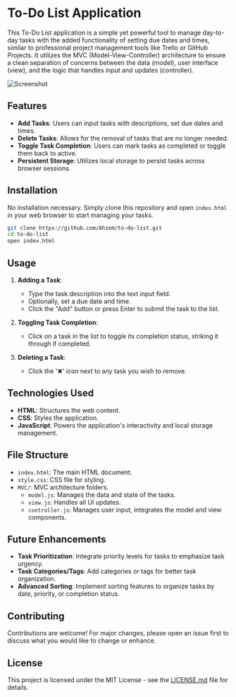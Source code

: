 # To-Do List Application

This To-Do List application is a simple yet powerful tool to manage day-to-day tasks with the added functionality of setting due dates and times, similar to professional project management tools like Trello or GitHub Projects. It utilizes the MVC (Model-View-Controller) architecture to ensure a clean separation of concerns between the data (model), user interface (view), and the logic that handles input and updates (controller).


![Screenshot](https://github.com/Ahzem/to-do-list/assets/123859613/c03a8d7b-c266-4e80-8377-316a9e657968)

## Features

- **Add Tasks**: Users can input tasks with descriptions, set due dates and times.
- **Delete Tasks**: Allows for the removal of tasks that are no longer needed.
- **Toggle Task Completion**: Users can mark tasks as completed or toggle them back to active.
- **Persistent Storage**: Utilizes local storage to persist tasks across browser sessions.

## Installation

No installation necessary. Simply clone this repository and open `index.html` in your web browser to start managing your tasks.

```bash
git clone https://github.com/Ahzem/to-do-list.git
cd to-do-list
open index.html
```

## Usage

1. **Adding a Task**:
   - Type the task description into the text input field.
   - Optionally, set a due date and time.
   - Click the "Add" button or press Enter to submit the task to the list.

2. **Toggling Task Completion**:
   - Click on a task in the list to toggle its completion status, striking it through if completed.

3. **Deleting a Task**:
   - Click the '✖' icon next to any task you wish to remove.

## Technologies Used

- **HTML**: Structures the web content.
- **CSS**: Styles the application.
- **JavaScript**: Powers the application's interactivity and local storage management.

## File Structure

- `index.html`: The main HTML document.
- `style.css`: CSS file for styling.
- `MVC/`: MVC architecture folders.
  - `model.js`: Manages the data and state of the tasks.
  - `view.js`: Handles all UI updates.
  - `controller.js`: Manages user input, integrates the model and view components.

## Future Enhancements

- **Task Prioritization**: Integrate priority levels for tasks to emphasize task urgency.
- **Task Categories/Tags**: Add categories or tags for better task organization.
- **Advanced Sorting**: Implement sorting features to organize tasks by date, priority, or completion status.

## Contributing

Contributions are welcome! For major changes, please open an issue first to discuss what you would like to change or enhance.

## License

This project is licensed under the MIT License - see the [LICENSE.md](LICENSE.md) file for details.
